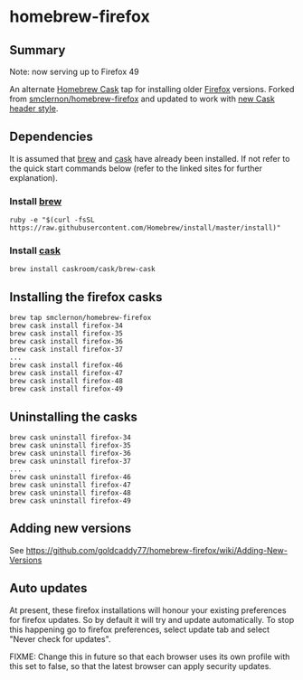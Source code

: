 # homebrew-firefox

## Summary

Note: now serving up to Firefox 49

An alternate [Homebrew Cask] tap for installing older [Firefox] versions.  Forked from [smclernon/homebrew-firefox](https://github.com/smclernon/homebrew-firefox) and updated to work with [new Cask header style](https://github.com/caskroom/homebrew-cask/commit/25f7cfee04c1d0c470dd1e6b7eaff56fb2598172).

## Dependencies

It is assumed that [brew] and [cask] have already been installed. If not refer to the quick start commands below (refer to the linked sites for further explanation).

### Install [brew]

	ruby -e "$(curl -fsSL https://raw.githubusercontent.com/Homebrew/install/master/install)"

### Install [cask]


	brew install caskroom/cask/brew-cask

## Installing the firefox casks

	brew tap smclernon/homebrew-firefox
	brew cask install firefox-34
	brew cask install firefox-35
	brew cask install firefox-36
	brew cask install firefox-37
	...
	brew cask install firefox-46
	brew cask install firefox-47
	brew cask install firefox-48
	brew cask install firefox-49

## Uninstalling the casks

	brew cask uninstall firefox-34
	brew cask uninstall firefox-35
	brew cask uninstall firefox-36
	brew cask uninstall firefox-37
	...
	brew cask uninstall firefox-46
	brew cask uninstall firefox-47
	brew cask uninstall firefox-48
	brew cask uninstall firefox-49

## Adding new versions

See https://github.com/goldcaddy77/homebrew-firefox/wiki/Adding-New-Versions

## Auto updates

At present, these firefox installations will honour your existing preferences for firefox updates. So by default it will try and update automatically. To stop this happening go to firefox preferences, select update tab and select "Never check for updates".

FIXME: Change this in future so that each browser uses its own profile with this set to false, so that the latest browser can apply security updates.

[Homebrew Cask]: http://caskroom.io
[brew]: http://brew.sh/
[cask]: https://github.com/caskroom/homebrew-cask
[Firefox]: https://www.mozilla.org/en-GB/firefox/new/
